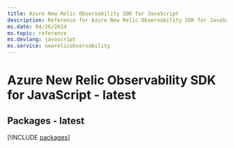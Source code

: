 ```yaml
---
title: Azure New Relic Observability SDK for JavaScript
description: Reference for Azure New Relic Observability SDK for JavaScript
ms.date: 04/26/2024
ms.topic: reference
ms.devlang: javascript
ms.service: newrelicobservability
---
```

# Azure New Relic Observability SDK for JavaScript - latest
## Packages - latest
[!INCLUDE [packages](new-relic-observability-index.md)]